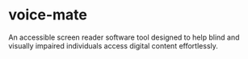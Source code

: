 # voice-mate
An accessible screen reader software tool designed to help blind and visually impaired individuals access digital content effortlessly.
